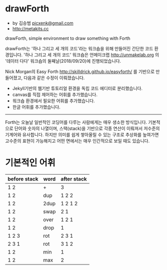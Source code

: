 # drawForth

- by 김승범 picxenk@gmail.com
- http://metakits.cc

drawForth, simple environment to draw something with Forth

drawForth는 '하나 그리고 세 개의 코드'라는 워크숍을 위해 만들어진 간단한 코드 환경입니다.
'하나 그리고 세 개의 코드' 워크숍은 언메이크랩 http://unmakelab.org 의 '데이터 다다' 워크숍의 둘째날(2018/09/20)에 진행되었습니다.

Nick Morgan의 Easy Forth http://skilldrick.github.io/easyforth/ 를 기반으로 만들어졌고, 다음과 같은 수정이 이뤄졌습니다.
- Jekyll기반의 웹기반 튜토리얼 환경을 독립 코드 에디터로 분리했습니다.
- canvas를 직접 제어하는 어휘를 추가했습니다.
- 워크숍 환경에서 필요한 어휘를 추가했습니다.
- 한글 어휘를 추가했습니다.

-----
Forth는 오늘날 일반적인 코딩어를 다루는 사람에게는 매우 생소한 방식입니다. 기본적으로 단어와 숫자의 나열이며,
스택(stack)을 기반으로 각종 연산이 이뤄져서 저수준의 기계어와 유사합니다. 하지만 의미를 쉽게 쌓아올릴 수 있는 구조로
추상화를 높여가면 고수준의 표현이 가능해지고 어떤 면에서는 매우 인간적으로 보일 때도 있습니다.

# 기본적인 어휘

before stack | word | after stack
------------ | ---- | -----------
1 2 | + | 3
1 2 | dup | 1 2 2
1 2 | 2dup | 1 2 1 2
1 2 | swap | 2 1
1 2 | over | 1 2 1
1 2 | drop | 1
1 2 3 | rot | 2 3 1
2 3 1 | rot | 3 1 2
1 2 | min | 1
1 2 | max | 2
